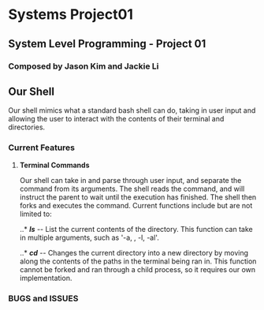 # Systems Project01
## System Level Programming - Project 01
### Composed by Jason Kim and Jackie Li

## Our Shell

Our shell mimics what a standard bash shell can do, taking in user input and allowing the user to interact with the contents of their terminal and directories.

### Current Features

1. **Terminal Commands**

   Our shell can take in and parse through user input, and separate the command from its arguments. The shell reads the command, and will instruct the parent to wait until the execution has finished. The shell then forks and executes the command. Current functions include but are not limited to:

   ..*  **_ls_** -- List the current contents of the directory. This function can take in multiple arguments, such as '-a, , -l, -al'.

   ..* **_cd_** -- Changes the current directory into a new directory by moving along the contents of the paths in the terminal being ran in. This function cannot be forked and ran through a child process, so it requires our own implementation.

### BUGS and ISSUES



